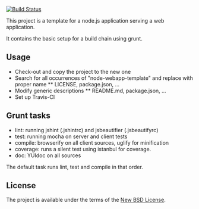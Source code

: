 [![Build Status](https://secure.travis-ci.org/dertseha/node-webapp-template.png?branch=master)](http://travis-ci.org/dertseha/node-webapp-template)

This project is a template for a node.js application serving a web application.

It contains the basic setup for a build chain using grunt.

## Usage
* Check-out and copy the project to the new one
* Search for all occurrences of "node-webapp-template" and replace with proper name
** LICENSE, package.json, ...
* Modify generic descriptions
** README.md, package.json, ...
* Set up Travis-CI

## Grunt tasks
* lint: running jshint (.jshintrc) and jsbeautifier (.jsbeautifyrc)
* test: running mocha on server and client tests
* compile: browserify on all client sources, uglify for minification
* coverage: runs a silent test using istanbul for coverage.
* doc: YUIdoc on all sources

The default task runs lint, test and compile in that order.


## License

The project is available under the terms of the [New BSD License](LICENSE).
